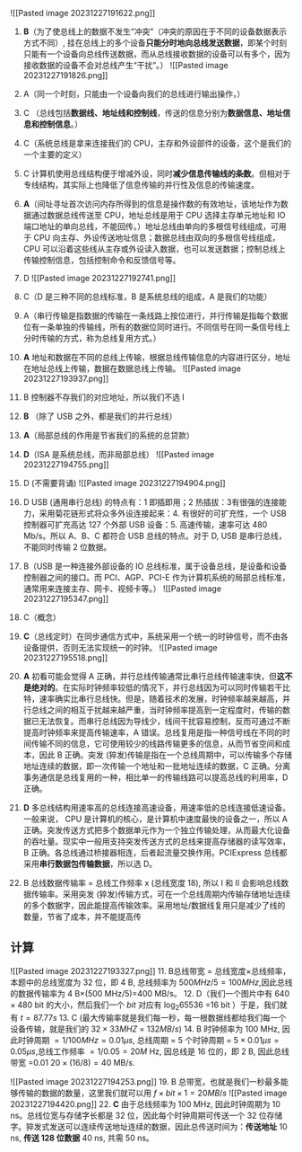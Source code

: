 ![[Pasted image 20231227191622.png]]
1. **B**（为了使总线上的数据不发生“冲突”（冲突的原因在于不同的设备数据表示方式不同）, 挂在总线上的多个设备**只能分时地向总线发送数据**，即某个时刻只能有一个设备向总线传送数据，而从总线接收数据的设备可以有多个，因为接收数据的设备不会对总线产生“干扰”。）
![[Pasted image 20231227191826.png]]
02. A（同一个时刻，只能由一个设备向我们的总线进行输出操作，）
03. C （总线包括**数据线、地址线和控制线**，传送的信息分别为**数据信息、地址信息和控制信息**。）
04. C（系统总线是拿来连接我们的 CPU，主存和外设部件的设备，这个是我们的一个主要的定义）
05. C 计算机使用总线结构便于增减外设，同时**减少信息传输线的条数**。但相对于专线结构，其实际上也降低了信息传输的并行性及信息的传输速度。
06. **A**（间址寻址首次访问内存所得到的信息是操作数的有效地址，该地址作为数据通过数据总线传送至 CPU，地址总线是用于 CPU 选择主存单元地址和 IO 端口地址的单向总线，不能回传。）地址总线由单向的多根信号线组成，可用于 CPU 向主存、外设传送地址信息；数据总线由双向的多根信号线组成，CPU 可以沿着这些线从主存或外设读入数据，也可以发送数据；控制总线上传输控制信息，包括控制命令和反馈信号等。
07. D
![[Pasted image 20231227192741.png]]
08. C（D 是三种不同的总线标准，B 是系统总线的组成，A 是我们的功能）
09. A（串行传输是指数据的传输在一条线路上按位进行，并行传输是指每个数据位有一条单独的传输线，所有的数据位同时进行。不同信号在同一条信号线上分时传输的方式，称为总线复用方式。）
10. **A** 地址和数据在不同的总线上传输，根据总线传输信息的内容进行区分，地址在地址总线上传输，数据在数据总线上传输。
![[Pasted image 20231227193937.png]]
15. B 控制器不存我们的对应地址，所以我们不选 I
16. **B** （除了 USB 之外，都是我们的并行总线）
17. **A**（局部总线的作用是节省我们的系统的总贷款）
18. **D**（ISA 是系统总线，而非局部总线）
![[Pasted image 20231227194755.png]]
20. D (不需要背诵)
![[Pasted image 20231227194904.png]]
23. D USB (通用串行总线) 的特点有：1 即插即用；2 热插拔：3有很强的连接能力，采用菊花链形式将众多外设连接起来：4. 有很好的可扩充性，一个 USB 控制器可扩充高达 127 个外部 USB 设备：5. 高速传输，速率可达 480 Mb/s。所以 A、B、C 都符合 USB 总线的特点。对于 D, USB 是串行总线，不能同时传输 2 位数据。
24. B（USB 是一种连接外部设备的 IO 总线标准，属于设备总线，是设备和设备控制器之间的接口。而 PCI、AGP、PCI-E 作为计算机系统的局部总线标准，通常用来连接主存、网卡、视频卡等。）
![[Pasted image 20231227195347.png]]
26. C（概念）
27. **C**（总线定时）在同步通信方式中，系统采用一个统一的时钟信号，而不由各设备提供，否则无法实现统一的时钟。
![[Pasted image 20231227195518.png]]
28. **A** 初看可能会觉得 A 正确，并行总线传输通常比串行总线传输速率快，但**这不是绝对的**。在实际时钟频率较低的情况下，并行总线因为可以同时传输若干比特，速率确实比串行总线快。但是，随着技术的发展，时钟频率越来越高，并行总线之间的相互于扰越来越严重，当时钟频率提高到一定程度时，传输的数据已无法恢复。而串行总线因为导线少，线间干扰容易控制，反而可通过不断提高时钟频率来提高传输速率，A 错误。总线复用是指一种信号线在不同的时间传输不同的信息，它可使用较少的线路传输更多的信息，从而节省空间和成本，因此 B 正确。突发 (猝发)传输是指在一个总线周期中，可以传输多个存储地址连续的数据，即一次传输一个地址和一批地址连续的数据，C 正确。分离事务通信是总线复用的一种，相比单一的传输线路可以提高总线的利用率，D 正确。


29. **D** 多总线结构用速率高的总线连接高速设备，用速率低的总线连接低速设备。一般来说， CPU 是计算机的核心，是计算机中速度最快的设备之一，所以 A 正确。突发传送方式把多个数据单元作为一个独立传输处理，从而最大化设备的吞吐量。现实中一般用支持突发传送方式的总线来提高存储器的读写效率，B 正确。各总线通过桥接器相连，后者起流量交换作用。PCIExpress 总线都采用**串行数据包传输数据**，所以选 D。
30. B 总线数据传输率 = 总线工作频率 x (总线宽度 18), 所以 I 和 II 会影响总线数据传输率。采用突发 (猝发)传输方式，可在一个总线周期内传输存储地址连续的多个数据字，因此能提高传输效率。采用地址/数据线复用只是减少了线的数量，节省了成本，并不能提高传


## 计算
![[Pasted image 20231227193327.png]]
11. B总线带宽 = 总线宽度×总线频率，本题中的总线宽度为 32 位，即 4 B, 总线频率为 $500MHz/5=100MHz$,因此总线的数据传输率为 4 B×(500 MHz/5)=400 MB/s。
12. D（我们一个图片中有 $640\times480$ bit 的大小，然后我们一个 $bit$ 对应有 $\log_{2}65536$ =16 bit ）于是，我们就有 $t=87.77s$
13. C (最大传输率就是我们每一秒，每一根数据线都给我们每一个设备传输，就是我们的 $32\times 33MHZ$ = $132MB/s$)
14. B 时钟频率为 100 MHz, 因此时钟周期 $=1/100MHz=0.01\mu s$, 总线周期 = 5 个时钟周期 = $5\times0.01\mu s=0.05\mu s$,总线工作频率 $=1/0.05=20M$ Hz, 因总线是 16 位的，即 2 B, 因此总线带宽 =0.01 $20\times ( 16/8) = 40$ MB/s.

![[Pasted image 20231227194253.png]]
19. B 总带宽，也就是我们一秒最多能够传输的数据的数量，这里我们就可以用 $f\times bit\times1=20MB/s$ 
![[Pasted image 20231227194420.png]]
22. **C** 由于总线频率为 100 MHz, 因此时钟周期为 10 ns。总线位宽与存储字长都是 32 位，因此每个时钟周期可传送一个 32 位存储字。猝发式发送可以连续传送地址连续的数据，因此总传送时间为：**传送地址** 10 ns, **传送 128 位数据** 40 ns, 共需 50 ns。



